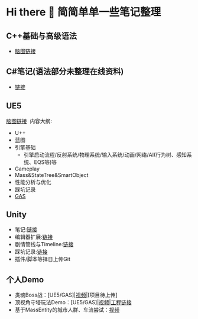 # **Hi there 👋 简简单单一些笔记整理**

## C++基础与高级语法
- [脑图链接](https://www.processon.com/view/link/68076004a71fd53a76a57a84?cid=64f5a26c8abe6e4c2ddb4784)
## C#笔记(语法部分未整理在线资料)
- [链接](https://www.jianshu.com/nb/48628916)
## UE5
[脑图链接](https://www.processon.com/view/link/680756e5729765689e10949d?cid=64ff139a6b1da260c484cdfc)&nbsp;&nbsp;内容大纲:  
- U++
- 蓝图
- 引擎基础  
    - 引擎启动流程/反射系统/物理系统/输入系统/动画/网络/AI(行为树、感知系统、EQS等)等
- Gameplay
- Mass&StateTree&SmartObject
- 性能分析与优化
- 踩坑记录
- [GAS](https://www.processon.com/view/link/687e1cb4d8962758cbb387de?cid=67bad067ddabc31279673d85)
## Unity
- 笔记:[链接](https://www.jianshu.com/nb/48628910)
- 编辑器扩展:[链接](https://www.jianshu.com/nb/48951064)
- 剧情管线与Timeline:[链接](https://www.jianshu.com/nb/50487156)
- 踩坑记录:[链接](https://www.jianshu.com/nb/48454004)
- 插件/脚本等择日上传Git
## 个人Demo
- 类魂Boss战：[UE5/GAS]|[视频](https://www.bilibili.com/video/BV1g2umzfEGh/?vd_source=562bce033517de03c909fd9aac303cf1)|[项目待上传]
- 顶视角守塔玩法Demo：[UE5/GAS]|[视频](https://www.bilibili.com/video/BV1jNTEz7EN1?vd_source=562bce033517de03c909fd9aac303cf1&spm_id_from=333.788.videopod.sections)|[工程链接](https://github.com/LastAshen/Unreal5_ARPG_Learning)
- 基于MassEntity的城市人群、车流尝试：[视频](https://www.bilibili.com/video/BV1JWKfzYEKR?vd_source=562bce033517de03c909fd9aac303cf1&spm_id_from=333.788.videopod.sections)
